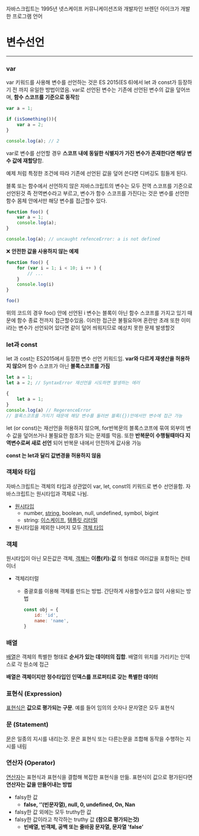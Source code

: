 자바스크립트는 1995년 넷스케이프 커뮤니케이션즈와 개발자인 브렌던 아이크가 개발한 프로그램 언어 

[](https://namu.wiki/w/JavaScript)

# 변수선언

---

### var

var 키워드를 사용해 변수를 선언하는 것은 ES 2015(ES 6)에서 let 과 const가 등장하기 전 까지 유일한 방법이였음. var로 선언된 변수는 기존에 선언된 변수의 값을 덮어쓰며, **함수 스코프를 기준으로 동작**함 

```jsx
var a = 1;

if (isSomething()){
	var a = 2;
}

console.log(a); // 2 

```

var로 변수를 선언할 경우 **스코프 내에 동일한 식별자가 가진 변수가 존재한다면 해당 변수 값에 재할당**함.

예제 처럼 특정한 조건에 따라 기존에 선언된 값을 덮어 쓴다면 디버깅도 힘들게 된다. 

블록 또는 함수에서 선언하지 않은 자바스크립트의 변수는 모두 전역 스코프를 기준으로 선언된것 즉 전역변수라고 부르고, 변수가 함수 스코프를 가진다는 것은 변수를 선언한 함수 몸체 안에서만 해당 변수를 접근할수 있다.

```jsx
function foo() {
	var a = 1;
	console.log(a);
}

console.log(a); // uncaught refenceError: a is not defined
```

❌ **안전한 값을 사용하지 않는 예제** 

```jsx
function foo() {
	for (var i = 1; i < 10; i ++ ) {
		// ...
	}
	console.log(i)	
}

foo()
```

위의 코드의 경우 foo() 안에 선언된 i 변수는 블록이 아닌 함수 스코프를 가지고 있기 때문에 함수 종료 전까지 접근할수있음. 이러한 접근은 불필요하며 혼란만 초래 또한 이미 i라는 변수가 선언되어 있다면 같이 덮어 씌워지므로 예상치 못한 문제 발생할것

 

### let과 const

let 과 cost는 ES2015에서 등장한 변수 선언 키워드임. **var와 다르게 재생산을 허용하지 않으**며 함수 스코프가 아닌 **블록스코프를 가짐** 

```jsx
let a = 1;
let a = 2; // SyntaxError 재선언을 시도하면 발생하는 에러 

{
	let a = 1;
}
console.log(a) // RegerenceError 
// 블록스코프를 가지기 때문에 해당 변수를 둘러싼 블록({})안에서만 변수에 접근 가능 
```

let (or const)는 재선언을 허용하지 않으며, for반복문의 블록스코프에 묶여 외부의 변수 값을 덮어쓰거나 불필요한 참조가 되는 문제를 막음. 또한 **반복문이 수행될때마다 지역변수로써 새로 선언** 되어 반복문 내에서 안전하게 값사용 가능 

**const 는 let과 달리 값변경을 허용하지 않음** 

### 객체와 타입

자바스크립트는 객체의 타입과 상관없이 var, let, const의 키워드로 변수 선언을함. 자바스크립트는 원시타입과 객체로 나뉨.

- [원시타입](https://developer.mozilla.org/ko/docs/Web/JavaScript/Data_structures#%EC%88%AB%EC%9E%90_%ED%83%80%EC%9E%85)
    - number, [string](https://developer.mozilla.org/ko/docs/Web/JavaScript/Reference/Global_Objects/String), boolean, null, undefined, symbol, bigint
    - string: [이스케이프](https://developer.mozilla.org/ko/docs/Web/JavaScript/Reference/Global_Objects/String#%EC%9D%B4%EC%8A%A4%EC%BC%80%EC%9D%B4%ED%94%84_%ED%91%9C%ED%98%84), [템플릿 리터럴](https://developer.mozilla.org/ko/docs/Web/JavaScript/Reference/Template_literals)
- 원시타입을 제외한 나머지 모두 [객체 타입](https://developer.mozilla.org/ko/docs/Web/JavaScript/Data_structures#%EA%B0%9D%EC%B2%B4)

### 객체

원시타입이 아닌 모든값은 객체, [객체는](https://developer.mozilla.org/ko/docs/Web/JavaScript/Reference/Global_Objects/Object) **이름(키):값** 의 형태로 여러값을 포함하는 컨테이너

- 객체리터럴
    - 중괄호를 이용해 객체를 만드는 방법. 간단하게 사용할수있고 많이 사용되는 방법
        
        ```jsx
        const obj = {
        	id: 'id',
        	name: 'name',
        }
        ```
        

### 배열

[배열](https://developer.mozilla.org/ko/docs/Web/JavaScript/Reference/Global_Objects/Array)은 객체의 특별한 형태로 **순서가 있는 데이터의 집합**. 배열의 위치를 가리키는 인덱스로 각 원소에 접근 

**배열은 객체이지만 정수타입인 인덱스를 프로퍼티로 갖는 특별한 데이터** 

### 표현식 (Expression)

[표현식은](https://developer.mozilla.org/ko/docs/Web/JavaScript/Guide/Expressions_and_Operators#expressions) **값으로 평가되는 구문**. 예를 들어 임의의 숫자나 문자열은 모두 표현식 

### 문 (Statement)

[문](https://developer.mozilla.org/ko/docs/Web/JavaScript/Reference/Statements)은 일종의 지시를 내리는것. 문은 표현식 또는 다른는문을 조합해 동작을 수행하는 지시를 내림 

### 연산자 (Operator)

[연산자](https://developer.mozilla.org/ko/docs/Web/JavaScript/Guide/Expressions_and_Operators#operators)는 표현식과 표현식을 결합해 복잡한 표현식을 만듦. 표현식이 값으로 평가된다면 **연산자는 값을 만들어내는 방법**

- falsy한 값
    - **false, ‘’(빈문자열), null, 0, undefined, On, Nan**
- falsy한 값 외에는 모두 truthy한 값
- falsy한 값이라고 착각하는 truthy 값 **(참으로 평가되는것)**
    - **빈배열, 빈객체, 공백 또는 줄바꿈 문자열, 문자열 'false’**